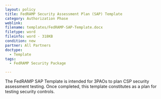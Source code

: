 ```yaml
---
layout: policy   
title: FedRAMP Security Assessment Plan (SAP) Template
category: Authorization Phase
weblink:
filename: templates/FedRAMP-SAP-Template.docx
filetype: word
fileinfo: word - 318KB
condition: new
partner: All Partners
doctype:
  - Template
tags:
  - FedRAMP Security Package

---
```

The FedRAMP SAP Template is intended for 3PAOs to plan CSP security assessment testing. Once completed, this template constitutes as a plan for testing security controls.

